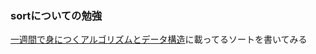 ### sortについての勉強
[一週間で身につくアルゴリズムとデータ構造](http://sevendays-study.com/algorithm/day5.html)に載ってるソートを書いてみる
